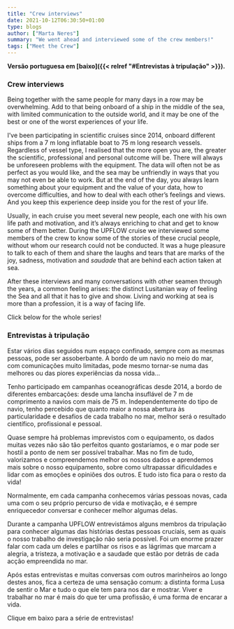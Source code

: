 ```yaml
---
title: "Crew interviews"
date: 2021-10-12T06:30:50+01:00
type: blogs
author: ["Marta Neres"]
summary: "We went ahead and interviewed some of the crew members!"
tags: ["Meet the Crew"]
---
```


**Versão portuguesa em [baixo]({{< relref "#Entrevistas à tripulação" >}}).** 

### Crew interviews

Being together with the same people for many days in a row may be overwhelming. Add to that being onboard of a ship in the middle of the sea, with limited communication to the outside world, and it may be one of the best or one of the worst experiences of your life.

I’ve been participating in scientific cruises since 2014, onboard different ships from a 7 m long inflatable boat to 75 m long research vessels. Regardless of vessel type, I realised that the more open you are, the greater the scientific, professional and personal outcome will be. There will always be unforeseen problems with the equipment. The data will often not be as perfect as you would like, and the sea may be unfriendly in ways that you may not even be able to work. But at the end of the day, you always learn something about your equipment and the value of your data, how to overcome difficulties, and how to deal with each other’s feelings and views. And you keep this experience deep inside you for the rest of your life.

Usually, in each cruise you meet several new people, each one with his own life path and motivation, and it’s always enriching to chat and get to know some of them better. During the UPFLOW cruise we interviewed some members of the crew to know some of the stories of these crucial people, without whom our research could not be conducted. It was a huge pleasure to talk to each of them and share the laughs and tears that are marks of the joy, sadness, motivation and *saudade* that are behind each action taken at sea.

After these interviews and many conversations with other seamen through the years, a common feeling arises: the distinct Lusitanian way of feeling the Sea and all that it has to give and show. Living and working at sea is more than a profession, it is a way of facing life. 


Click below for the whole series!


### Entrevistas à tripulação

Estar vários dias seguidos num espaço confinado, sempre com as mesmas pessoas, pode ser assoberbante. A bordo de um navio no meio do mar, com comunicações muito limitadas, pode mesmo tornar-se numa das melhores ou das piores experiências da nossa vida... 

Tenho participado em campanhas oceanográficas desde 2014, a bordo de diferentes embarcações: desde uma lancha insuflável de 7 m de comprimento a navios com mais de 75 m. Independentemente do tipo de navio, tenho percebido que quanto maior a nossa abertura às particularidade e desafios de cada trabalho no mar, melhor será o resultado científico, profissional e pessoal. 

Quase sempre há problemas imprevistos com o equipamento, os dados muitas vezes não são tão perfeitos quanto gostaríamos, e o mar pode ser hostil a ponto de nem ser possível trabalhar. Mas no fim de tudo, valorizamos e compreendemos melhor os nossos dados e aprendemos mais sobre o nosso equipamento, sobre como ultrapassar dificuldades e lidar com as emoções e opiniões dos outros. E tudo isto fica para o resto da vida!

Normalmente, em cada campanha conhecemos várias pessoas novas, cada uma com o seu próprio percurso de vida e motivação, e é sempre enriquecedor conversar e conhecer melhor algumas delas. 

Durante a campanha UPFLOW entrevistámos alguns membros da tripulação para conhecer algumas das histórias destas pessoas cruciais, sem as quais o nosso trabalho de investigação não seria possível. Foi um enorme prazer falar com cada um deles e partilhar os risos e as lágrimas que marcam a alegria, a tristeza, a motivação e a saudade que estão por detrás de cada acção empreendida no mar. 

Após estas entrevistas e muitas conversas com outros marinheiros ao longo destes anos, fica a certeza de uma sensação comum: a distinta forma Lusa de sentir o Mar e tudo o que ele tem para nos dar e mostrar. Viver e trabalhar no mar é mais do que ter uma profissão, é uma forma de encarar a vida. 


Clique em baixo para a série de entrevistas!
